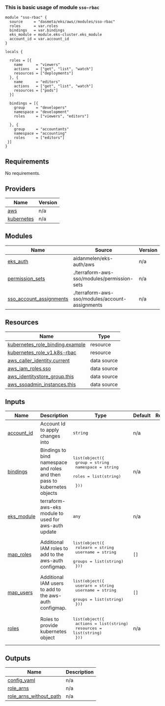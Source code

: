 ### This is basic usage of module `sso-rbac`

```
module "sso-rbac" {
  source     = "dasmeta/eks/aws//modules/sso-rbac"
  roles      = var.roles
  bindings   = var.bindings
  eks_module = module.eks-cluster.eks_module
  account_id = var.account_id
}

locals {

  roles = [{
    name      = "viewers"
    actions   = ["get", "list", "watch"]
    resources = ["deployments"]
  }, {
    name      = "editors"
    actions   = ["get", "list", "watch"]
    resources = ["pods"]
  }]

  bindings = [{
    group     = "developers"
    namespace = "development"
    roles     = ["viewers", "editors"]

  }, {
    group     = "accountants"
    namespace = "accounting"
    roles     = ["editors"]
 }]
}
```

<!-- BEGINNING OF PRE-COMMIT-TERRAFORM DOCS HOOK -->
## Requirements

No requirements.

## Providers

| Name | Version |
|------|---------|
| <a name="provider_aws"></a> [aws](#provider\_aws) | n/a |
| <a name="provider_kubernetes"></a> [kubernetes](#provider\_kubernetes) | n/a |

## Modules

| Name | Source | Version |
|------|--------|---------|
| <a name="module_eks_auth"></a> [eks\_auth](#module\_eks\_auth) | aidanmelen/eks-auth/aws | n/a |
| <a name="module_permission_sets"></a> [permission\_sets](#module\_permission\_sets) | ./terraform-aws-sso/modules/permission-sets | n/a |
| <a name="module_sso_account_assignments"></a> [sso\_account\_assignments](#module\_sso\_account\_assignments) | ./terraform-aws-sso/modules/account-assignments | n/a |

## Resources

| Name | Type |
|------|------|
| [kubernetes_role_binding.example](https://registry.terraform.io/providers/hashicorp/kubernetes/latest/docs/resources/role_binding) | resource |
| [kubernetes_role_v1.k8s-rbac](https://registry.terraform.io/providers/hashicorp/kubernetes/latest/docs/resources/role_v1) | resource |
| [aws_caller_identity.current](https://registry.terraform.io/providers/hashicorp/aws/latest/docs/data-sources/caller_identity) | data source |
| [aws_iam_roles.sso](https://registry.terraform.io/providers/hashicorp/aws/latest/docs/data-sources/iam_roles) | data source |
| [aws_identitystore_group.this](https://registry.terraform.io/providers/hashicorp/aws/latest/docs/data-sources/identitystore_group) | data source |
| [aws_ssoadmin_instances.this](https://registry.terraform.io/providers/hashicorp/aws/latest/docs/data-sources/ssoadmin_instances) | data source |

## Inputs

| Name | Description | Type | Default | Required |
|------|-------------|------|---------|:--------:|
| <a name="input_account_id"></a> [account\_id](#input\_account\_id) | Account Id to apply changes into | `string` | n/a | yes |
| <a name="input_bindings"></a> [bindings](#input\_bindings) | Bindings to bind namespace and roles and then pass to kubernetes objects | <pre>list(object({<br>    group     = string<br>    namespace = string<br>    roles     = list(string)<br><br>  }))</pre> | n/a | yes |
| <a name="input_eks_module"></a> [eks\_module](#input\_eks\_module) | terraform-aws-eks module to used for aws-auth update | `any` | n/a | yes |
| <a name="input_map_roles"></a> [map\_roles](#input\_map\_roles) | Additional IAM roles to add to the aws-auth configmap. | <pre>list(object({<br>    rolearn  = string<br>    username = string<br>    groups   = list(string)<br>  }))</pre> | `[]` | no |
| <a name="input_map_users"></a> [map\_users](#input\_map\_users) | Additional IAM users to add to the aws-auth configmap. | <pre>list(object({<br>    userarn  = string<br>    username = string<br>    groups   = list(string)<br>  }))</pre> | `[]` | no |
| <a name="input_roles"></a> [roles](#input\_roles) | Roles to provide kubernetes object | <pre>list(object({<br>    actions   = list(string)<br>    resources = list(string)<br>  }))</pre> | n/a | yes |

## Outputs

| Name | Description |
|------|-------------|
| <a name="output_config_yaml"></a> [config\_yaml](#output\_config\_yaml) | n/a |
| <a name="output_role_arns"></a> [role\_arns](#output\_role\_arns) | n/a |
| <a name="output_role_arns_without_path"></a> [role\_arns\_without\_path](#output\_role\_arns\_without\_path) | n/a |
<!-- END OF PRE-COMMIT-TERRAFORM DOCS HOOK -->
